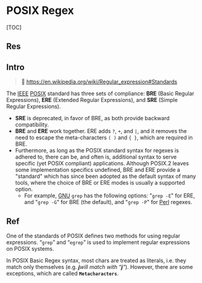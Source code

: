 # POSIX Regex

[TOC]



## Res



## Intro
> 🔗 https://en.wikipedia.org/wiki/Regular_expression#Standards

The [IEEE](https://en.wikipedia.org/wiki/Institute_of_Electrical_and_Electronics_Engineers "Institute of Electrical and Electronics Engineers") [POSIX](https://en.wikipedia.org/wiki/POSIX "POSIX") standard has three sets of compliance: **BRE** (Basic Regular Expressions), **ERE** (Extended Regular Expressions), and **SRE** (Simple Regular Expressions). 
- **SRE** is deprecated, in favor of BRE, as both provide backward compatibility. 
- **BRE** and **ERE** work together. ERE adds `?`, `+`, and `|`, and it removes the need to escape the meta-characters `( )` and `{ }`, which are required in BRE. 
- Furthermore, as long as the POSIX standard syntax for regexes is adhered to, there can be, and often is, additional syntax to serve specific (yet POSIX compliant) applications. Although POSIX.2 leaves some implementation specifics undefined, BRE and ERE provide a "standard" which has since been adopted as the default syntax of many tools, where the choice of BRE or ERE modes is usually a supported option.
	- For example, [GNU](https://en.wikipedia.org/wiki/GNU "GNU") `grep` has the following options: "`grep -E`" for ERE, and "`grep -G`" for BRE (the default), and "`grep -P`" for [Perl](https://en.wikipedia.org/wiki/Perl "Perl") regexes.



## Ref
[👍 Posix Basic Regular Expressions | GeeksforGeeks]: https://www.geeksforgeeks.org/posix-basic-regular-expressions/

One of the standards of POSIX defines two methods for using regular expressions. “`grep`” and “`egrep`” is used to implement regular expressions on POSIX systems.

In POSIX Basic Regex syntax, most chars are treated as literals, i.e. they match only themselves (e.g. _**j**will match with “**j**“_). However, there are some exceptions, which are called **`Metacharacters`**.


